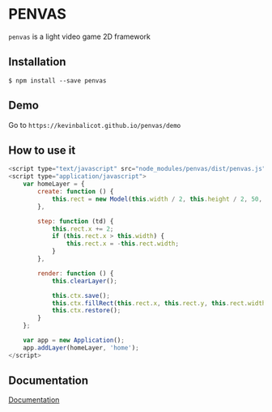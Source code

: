 # PENVAS

`penvas` is a light video game 2D framework

## Installation

```
$ npm install --save penvas
```

## Demo

Go to `https://kevinbalicot.github.io/penvas/demo`

## How to use it

```javascript
<script type="text/javascript" src="node_modules/penvas/dist/penvas.js"></script>
<script type="application/javascript">
    var homeLayer = {
        create: function () {
            this.rect = new Model(this.width / 2, this.height / 2, 50, 100);
        },

        step: function (td) {
            this.rect.x += 2;
            if (this.rect.x > this.width) {
                this.rect.x = -this.rect.width;
            }
        },

        render: function () {
            this.clearLayer();

            this.ctx.save();
            this.ctx.fillRect(this.rect.x, this.rect.y, this.rect.width, this.rect.height);
            this.ctx.restore();
        }
    };

    var app = new Application();
    app.addLayer(homeLayer, 'home');
</script>
```
## Documentation

[Documentation](https://kevinbalicot.github.io/penvas/)
